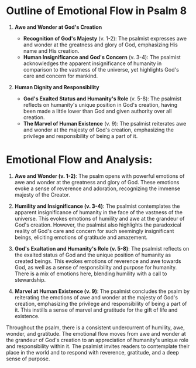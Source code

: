 # Outline of Emotional Flow in Psalm 8

1. **Awe and Wonder at God's Creation**
    - **Recognition of God's Majesty** (v. 1-2): The psalmist expresses awe and wonder at the greatness and glory of God, emphasizing His name and His creation.
    - **Human Insignificance and God's Concern** (v. 3-4): The psalmist acknowledges the apparent insignificance of humanity in comparison to the vastness of the universe, yet highlights God's care and concern for mankind.

2. **Human Dignity and Responsibility**
    - **God's Exalted Status and Humanity's Role** (v. 5-8): The psalmist reflects on humanity's unique position in God's creation, having been made a little lower than God and given authority over all creation.
    - **The Marvel of Human Existence** (v. 9): The psalmist reiterates awe and wonder at the majesty of God's creation, emphasizing the privilege and responsibility of being a part of it.

# Emotional Flow and Analysis:

1. **Awe and Wonder (v. 1-2)**: The psalm opens with powerful emotions of awe and wonder at the greatness and glory of God. These emotions evoke a sense of reverence and adoration, recognizing the immense majesty of the Creator.

2. **Humility and Insignificance (v. 3-4)**: The psalmist contemplates the apparent insignificance of humanity in the face of the vastness of the universe. This evokes emotions of humility and awe at the grandeur of God's creation. However, the psalmist also highlights the paradoxical reality of God's care and concern for such seemingly insignificant beings, eliciting emotions of gratitude and amazement.

3. **God's Exaltation and Humanity's Role (v. 5-8)**: The psalmist reflects on the exalted status of God and the unique position of humanity as created beings. This evokes emotions of reverence and awe towards God, as well as a sense of responsibility and purpose for humanity. There is a mix of emotions here, blending humility with a call to stewardship.

4. **Marvel at Human Existence (v. 9)**: The psalmist concludes the psalm by reiterating the emotions of awe and wonder at the majesty of God's creation, emphasizing the privilege and responsibility of being a part of it. This instills a sense of marvel and gratitude for the gift of life and existence.

Throughout the psalm, there is a consistent undercurrent of humility, awe, wonder, and gratitude. The emotional flow moves from awe and wonder at the grandeur of God's creation to an appreciation of humanity's unique role and responsibility within it. The psalmist invites readers to contemplate their place in the world and to respond with reverence, gratitude, and a deep sense of purpose.
